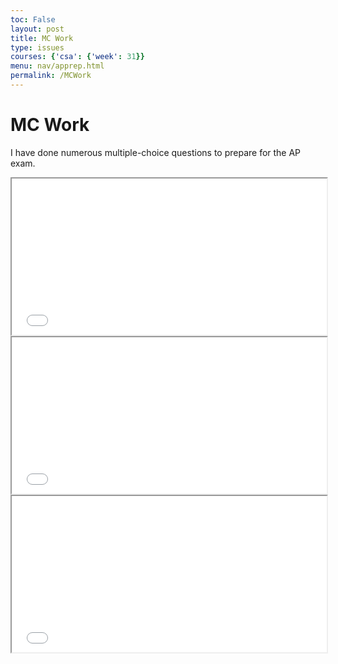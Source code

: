 ```yaml
---
toc: False
layout: post
title: MC Work
type: issues
courses: {'csa': {'week': 31}}
menu: nav/apprep.html
permalink: /MCWork
---
```


# MC Work

I have done numerous multiple-choice questions to prepare for the AP exam.

<iframe src="/NitinBstudent_2025/images/pdf/aexam-2018-v2.pdf" width="100%" height="250px"></iframe>
<br>
<iframe src="/NitinBstudent_2025/images/pdf/2016_practice_ap_exam.pdf" width="100%" height="250px"></iframe>
<br>
<iframe src="/NitinBstudent_2025/images/pdf/XCScix03_GridworldReleasedExam.pdf" width="100%" height="250px"></iframe>
